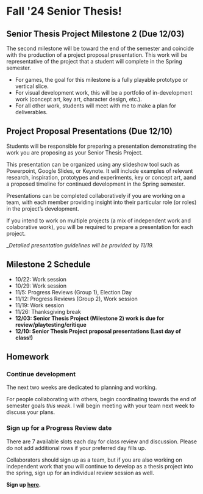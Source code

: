 # Fall '24 Senior Thesis!

## Senior Thesis Project Milestone 2 (Due 12/03) 
The second milestone will be toward the end of the semester and coincide with the production of a project proposal presentation. This work will be representative of the project that a student will complete in the Spring semester. 

- For games, the goal for this milestone is a fully playable prototype or vertical slice. 
- For visual development work, this will be a portfolio of in-development work (concept art, key art, character design, etc.). 
- For all other work, students will meet with me to make a plan for deliverables.

## Project Proposal Presentations (Due 12/10)
Students will be responsible for preparing a presentation demonstrating the work you are proposing as your Senior Thesis Project. 

This presentation can be organized using any slideshow tool such as Powerpoint, Google Slides, or Keynote. It will include examples of relevant research, inspiration, prototypes and experiments, key or concept art, aand a proposed timeline for continued development in the Spring semester. 

Presentations can be completed collaboratively if you are working on a team, with each member providing insight into their particular role (or roles) in the project’s development.

If you intend to work on multiple projects (a mix of independent work and colaborative work), you will be required to prepare a presentation for each project.

__Detailed presentation guidelines will be provided by 11/19._

## Milestone 2 Schedule
- 10/22: Work session
- 10/29: Work session
- 11/5: Progress Reviews (Group 1), Election Day
- 11/12: Progress Reviews (Group 2), Work session
- 11/19: Work session
- 11/26: Thanksgiving break
- __12/03: Senior Thesis Project (Milestone 2) work is due for review/playtesting/critique__
- __12/10: Senior Thesis Project proposal presentations (Last day of class!)__

## Homework

### Continue development
The next two weeks are dedicated to planning and working.

For people collaborating with others, begin coordinating towards the end of semester goals _this week_. I will begin meeting with your team next week to discuss your plans.

### Sign up for a Progress Review date
There are 7 available slots each day for class review and discussion. Please do not add additional rows if your preferred day fills up.

Collaborators should sign up as a team, but if you are also working on independent work that you will continue to develop as a thesis project into the spring, sign up for an individual review session as well.


__Sign up [here](https://docs.google.com/document/d/1pduitXqs7OQkcmnxnVjtVk1zXmgtwSmYflYWzzHKsVI/edit?usp=sharing).__
